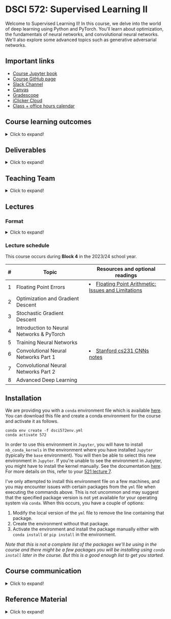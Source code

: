 # DSCI 572: Supervised Learning II

Welcome to Supervised Learning II! In this course, we delve into the world of deep learning using Python and PyTorch. You'll learn about optimization, the fundamentals of neural networks, and convolutional neural networks. We'll also explore some advanced topics such as generative adversarial networks.

## Important links 

- [Course Jupyter book](https://pages.github.ubc.ca/MDS-2023-24/DSCI_572_sup-learn-2_students)
- [Course GitHub page](https://github.ubc.ca/MDS-2023-24/DSCI_572_sup-learn-2_students)
- [Slack Channel](https://ubc-mds.slack.com/messages/572_sup-learn-2)
- [Canvas](https://canvas.ubc.ca/courses/130312)
- [Gradescope](https://www.gradescope.ca/courses/12078)
- [iClicker Cloud](https://join.iclicker.com/SDMQ)
- [Class + office hours calendar](https://ubc-mds.github.io/calendar/)

## Course learning outcomes    

<details>
  <summary>Click to expand!</summary>

By the end of this course, you will be able to:
- Identify common computational issues caused by floating-point arithmatic, e.g., rounding, overflow, etc., and program defensively against these errors.
- Explain how the gradient descent algorithm and its variants work.
- Explain the fundamental concepts of neural networks including layers, nodes, and activation functions and gain proficiency in implementing basic neural networks using `PyTorch`.  
- Illustrate the process of backpropagation in neural network training. 
- Explain how convolutional neural networks work and implement them for image classification using PyTorch. 
- Explain and apply transfer learning and the different flavours of it: "out-of-the-box", "feature extractor", "fine tuning".
- Describe at a high level the basic principles and architecture of Generative Adversarial Networks (GANs)

</details>

## Deliverables

<details>
  <summary>Click to expand!</summary>
    
The following deliverables will determine your course grade:

| Assessment       | Weight  | Where to submit|
| :---:            | :---:   |:---:  | 
| Lab Assignment 1 | 12%     | [Gradescope](https://www.gradescope.ca/courses/11554) |
| Lab Assignment 2 | 12%     | [Gradescope](https://www.gradescope.ca/courses/11554) |
| Lab Assignment 3 | 12%     | [Gradescope](https://www.gradescope.ca/courses/11554) |
| Lab Assignment 4 | 12%     | [Gradescope](https://www.gradescope.ca/courses/11554) |
| iClicker participation     | 2%      | [iClicker Cloud](https://join.iclicker.com/DAZZ) | 
| Quiz 1           | 25%     | [Canvas](https://canvas.ubc.ca/courses/123600)     |
| Quiz 2           | 25%     | [Canvas](https://canvas.ubc.ca/courses/123600)     |

See [Calendar](https://ubc-mds.github.io/calendar/) for the due dates. 
</details>


## Teaching Team
<details>
  <summary>Click to expand!</summary>

    
| Role           | Name             | 
| ---------------- | -------------- |
| Lecture Instructor | Varada Kolhatkar |
| Lab Instructor     | Varada Kolhatkar |
| Teaching Assistant | Ali Balapour |
| Teaching Assistant | Prajeet Bajpai |
| Teaching Assistant | Wenxuan (Skylar) Fang |
| Teaching Assistant | Abdul Muntakim Rafi |
    
</details>
   

## Lectures 

### Format
<details>
  <summary>Click to expand!</summary>
    
I strongly recommend reviewing the corresponding lecture notes before each lecture. During the lectures, I will focus on the key concepts. It's also highly advised to download the relevant datasets and run the lecture Jupyter notebooks on your own. Experimenting with the code will greatly improve your understanding.

</details>

### Lecture schedule

This course occurs during **Block 4** in the 2023/24 school year.

| # | Topic                                      | Resources and optional readings            |
|---|--------------------------------------------|--------------------------------------------|
| 1 | Floating Point Errors                      | <li> [Floating Point Arithmetic: Issues and Limitations](https://docs.python.org/3/tutorial/floatingpoint.html)</li>
| 2 | Optimization and Gradient Descent          | |
| 3 | Stochastic Gradient Descent                | |
| 4 | Introduction to Neural Networks & PyTorch  | |
| 5 | Training Neural Networks                   | |
| 6 | Convolutional Neural Networks Part 1       | <li> [Stanford cs231 CNNs notes](https://cs231n.github.io/convolutional-networks/) </li> |
| 7 | Convolutional Neural Networks Part 2       | |
| 8 | Advanced Deep Learning                     | |

## Installation
 
We are providing you with a `conda` environment file which is available [here](dsci572env.yml). You can download this file and create a conda environment for the course and activate it as follows. 

```
conda env create -f dsci572env.yml
conda activate 572
```

In order to use this environment in `Jupyter`, you will have to install `nb_conda_kernels` in the environment where you have installed `Jupyter` (typically the `base` environment). You will then be able to select this new environment in `Jupyter`. If you're unable to see the environment in Jupyter, you might have to install the kernel manually. See the documentation [here](https://ipython.readthedocs.io/en/stable/install/kernel_install.html). For more details on this, refer to your [521 lecture 7](https://pages.github.ubc.ca/MDS-2023-24/DSCI_521_platforms-dsci_students/lectures/7-virtual-environments.html#).

I've only attempted to install this environment file on a few machines, and you may encounter issues with certain packages from the `yml` file when executing the commands above. This is not uncommon and may suggest that the specified package version is not yet available for your operating system via `conda`. When this occurs, you have a couple of options:

1. Modify the local version of the `yml` file to remove the line containing that package.
2. Create the environment without that package. 
3. Activate the environment and install the package manually either with `conda install` or `pip install` in the environment.   

_Note that this is not a complete list of the packages we'll be using in the course and there might be a few packages you will be installing using `conda install` later in the course. But this is a good enough list to get you started._ 

## Course communication
<details>
  <summary>Click to expand!</summary>

We are all here to support your learning and success in the course and the program. Here's how our communication will work during the course.

### Clarifications on the lecture notes or lab questions

If there is any clarification on the lecture material or lab questions, I'll post a Slack message on our course channel and tag you. **It is your responsibility to read the messages whenever you are tagged.** (I know that there are too many things for you to keep track of. You do not have to read all the messages but please make sure to carefully read the messages whenever you are tagged.) 

### Questions on lecture material or labs

If you have questions about the lecture material or lab questions, please post them on the course Slack channel rather than direct messaging me or the TAs. Here are the advantages of doing so: 
- You'll get a quicker response. 
- Your classmates will benefit from the discussion. 

When you ask your question on the course channel, please avoid tagging the instructor unless it's specific for the instructor (e.g., if you notice some mistake in the lecture notes). If you tag a specific person, other teaching team members or your colleagues are discouraged to respond. This decreases the response rate on the channel. 

Please use some consistent convention when you ask questions on Slack to facilitate easy search for others or future you. For example, if you want to ask a question on Exercise 3.2 from Lab 1, start your post with the label `lab1-ex2.3`. Or if you have a question on lecture 2 material, start your post with the label `lecture2`. Once the question is answered/solved, you can add "(solved)" tag before the label (e.g., (solved) `lab1-ex2.3`. Do not delete your post even if you figure out the answer on your own. The question and the discussion can still be beneficial to others.  

### Questions related to grading

If you have concerns related to grading:

1. First, ensure that you have thoroughly reviewed your response, our solution key, and any TA feedback.
2. Verify that your concerns align with our 'Reasonable grading concerns' policy, which you can read [here](https://ubc-mds.github.io/policies/).

If you believe your concerns are valid:
- For assignments: Submit a regrade request on Gradescope.
- For quizzes: Directly message the TA responsible for grading that question. (I will inform you on Slack who has graded what after grades are returned.)
- If you cannot resolve the issue with the TA, send a Slack message to the instructor, including the relevant TA in the conversation.

### Questions related to your personal situation or talking about sensitive information
 
I am open to having a conversation with you. If you'd like to discuss any sensitive matters, please send me a direct message on Slack (and mention/tag me) instead of posting it in the course channel. It may take some time for me to respond, but I'll make every effort to reply as promptly as I can. If I cannot address your issue directly, I can at least direct you to the appropriate person who may be able to assist you. 
</details>

## Reference Material
<details>
  <summary>Click to expand!</summary>

### Deep learning resources

- [3Blue1Brown Deep learning YouTube series](https://www.youtube.com/watch?v=aircAruvnKk)
- [Yann LeCun's NYU Deep Learning course](https://atcold.github.io/pytorch-Deep-Learning/)
- [Geoff Hinton's Coursera lectures](https://www.youtube.com/playlist?list=PLoRl3Ht4JOcdU872GhiYWf6jwrk_SNhz9)
- [CS231n: Convolutional Neural Networks for Visual Recognition (Stanford)](http://cs231n.github.io/)
- [Introduction to Deep Learning](https://sebastianraschka.com/blog/2021/dl-course.html)
- [Deep Learning for Computer Vision (U of Michigan)](https://web.eecs.umich.edu/~justincj/teaching/eecs498/FA2020/)
- [Full Stack Deep Learning](https://fullstackdeeplearning.com/)
- [Neural Networks and Deep Learning](http://neuralnetworksanddeeplearning.com/)
- [_Awesome_ Deep Learning](https://github.com/ChristosChristofidis/awesome-deep-learning)
- [_Awesome_ ML Youtube channels](https://github.com/JoseDeFreitas/awesome-youtubers#machine-learning)

### ML-related textbooks

- [Dive into Deep Learning](http://d2l.ai/index.html)
- [Deep Learning](http://www.deeplearningbook.org/) by Ian Goodfellow, Yoshua Bengio and Aaron Courville
- [An Introduction to Statistical Learning: with Applications in R](https://www.statlearning.com/) by Gareth James, Daniela Witten, Trevor Hastie, and Rob Tibshirani (Python code [here](https://github.com/JWarmenhoven/ISLR-python) and [here](https://github.com/mscaudill/IntroStatLearn)).
- [Artificial intelligence: a modern approach](https://aima.cs.berkeley.edu/global-index.html) by Stuart Russell and Peter Norvig.
- [Artificial Intelligence: foundations of computational agents](http://artint.info/) by David Poole and Alan Mackwordth.
- Pattern Recognition and Machine Learning by Christopher Bishop.
- [Probabilistic Machine Learning: An Introduction](https://probml.github.io/pml-book/book1.html) by [Kevin Murphy](https://www.cs.ubc.ca/~murphyk/).

### Math for ML

- [Mathematics for Machine Learning](https://mml-book.github.io/)
- [The Matrix Calculus You Need For Deep Learning](http://parrt.cs.usfca.edu/doc/matrix-calculus/index.html)

### Other ML resources

- [A Course in Machine Learning](http://ciml.info/)
- [Nando de Freitas lecture videos](https://www.youtube.com/watch?v=PlhFWT7vAEw) and [online course](https://www.cs.ox.ac.uk/people/nando.defreitas/machinelearning/)

## License

© 2023 Varada Kolhatkar, Arman Seyed-Ahmadi, Tomas Beuzen, Mike Gelbart, and Aaron Berk

Software licensed under [the MIT License](https://spdx.org/licenses/MIT.html), non-software content licensed under [the Creative Commons Attribution-NonCommercial-ShareAlike 4.0 International (CC BY-NC-SA 4.0) License](https://creativecommons.org/licenses/by-nc-sa/4.0/). See the [license file](LICENSE.md) for more information.